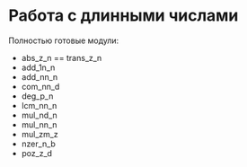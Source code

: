 Работа с длинными числами
=========================

Полностью готовые модули:

* abs_z_n == trans_z_n
* add_1n_n
* add_nn_n
* com_nn_d
* deg_p_n
* lcm_nn_n
* mul_nd_n
* mul_nn_n
* mul_zm_z
* nzer_n_b
* poz_z_d

